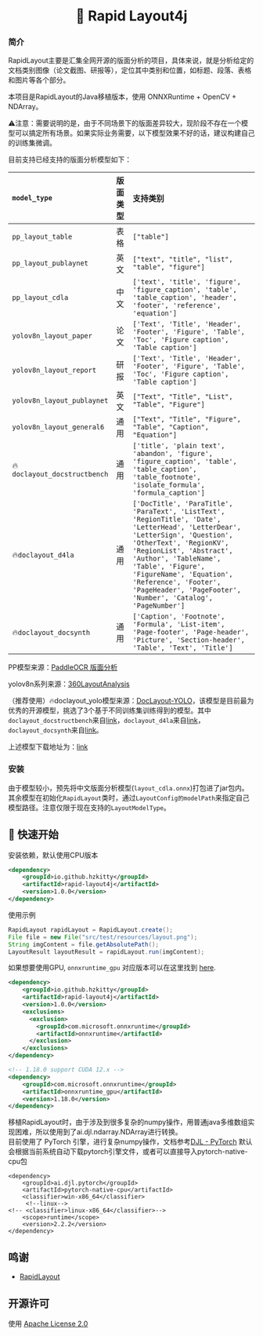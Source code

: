 <div align="center">
  <div align="center">
    <h1><b>📖 Rapid Layout4j</b></h1>
  </div>
</div>

### 简介

RapidLayout主要是汇集全网开源的版面分析的项目，具体来说，就是分析给定的文档类别图像（论文截图、研报等），定位其中类别和位置，如标题、段落、表格和图片等各个部分。

本项目是RapidLayout的Java移植版本，使用 ONNXRuntime + OpenCV + NDArray。

⚠️注意：需要说明的是，由于不同场景下的版面差异较大，现阶段不存在一个模型可以搞定所有场景。如果实际业务需要，以下模型效果不好的话，建议构建自己的训练集微调。

目前支持已经支持的版面分析模型如下：

|`model_type`| 版面类型 |  支持类别|
| :------ | :----- | :----- |
|`pp_layout_table`|   表格   |`["table"]` |
| `pp_layout_publaynet`|   英文   |`["text", "title", "list", "table", "figure"]` |
| `pp_layout_cdla`|   中文    | `['text', 'title', 'figure', 'figure_caption', 'table', 'table_caption', 'header', 'footer', 'reference', 'equation']` |
| `yolov8n_layout_paper`|   论文    | `['Text', 'Title', 'Header', 'Footer', 'Figure', 'Table', 'Toc', 'Figure caption', 'Table caption']` |
| `yolov8n_layout_report`|   研报    | `['Text', 'Title', 'Header', 'Footer', 'Figure', 'Table', 'Toc', 'Figure caption', 'Table caption']` |
| `yolov8n_layout_publaynet`|   英文     | `["Text", "Title", "List", "Table", "Figure"]` |
| `yolov8n_layout_general6`|   通用      | `["Text", "Title", "Figure", "Table", "Caption", "Equation"]` |
| 🔥`doclayout_docstructbench`|   通用   | `['title', 'plain text', 'abandon', 'figure', 'figure_caption', 'table', 'table_caption', 'table_footnote', 'isolate_formula', 'formula_caption']` |
| 🔥`doclayout_d4la`|   通用       | `['DocTitle', 'ParaTitle', 'ParaText', 'ListText', 'RegionTitle', 'Date', 'LetterHead', 'LetterDear', 'LetterSign', 'Question', 'OtherText', 'RegionKV', 'RegionList', 'Abstract', 'Author', 'TableName', 'Table', 'Figure', 'FigureName', 'Equation', 'Reference', 'Footer', 'PageHeader', 'PageFooter', 'Number', 'Catalog', 'PageNumber']` |
| 🔥`doclayout_docsynth`|   通用    | `['Caption', 'Footnote', 'Formula', 'List-item', 'Page-footer', 'Page-header', 'Picture', 'Section-header', 'Table', 'Text', 'Title']` |

PP模型来源：[PaddleOCR 版面分析](https://github.com/PaddlePaddle/PaddleOCR/blob/133d67f27dc8a241d6b2e30a9f047a0fb75bebbe/ppstructure/layout/README_ch.md)

yolov8n系列来源：[360LayoutAnalysis](https://github.com/360AILAB-NLP/360LayoutAnalysis)

（推荐使用）🔥doclayout_yolo模型来源：[DocLayout-YOLO](https://github.com/opendatalab/DocLayout-YOLO)，该模型是目前最为优秀的开源模型，挑选了3个基于不同训练集训练得到的模型。其中`doclayout_docstructbench`来自[link](https://huggingface.co/juliozhao/DocLayout-YOLO-DocStructBench/tree/main)，`doclayout_d4la`来自[link](https://huggingface.co/juliozhao/DocLayout-YOLO-D4LA-Docsynth300K_pretrained/blob/main/doclayout_yolo_d4la_imgsz1600_docsynth_pretrain.pt)，`doclayout_docsynth`来自[link](https://huggingface.co/juliozhao/DocLayout-YOLO-DocLayNet-Docsynth300K_pretrained/tree/main)。

上述模型下载地址为：[link](https://github.com/hzkitty/RapidLayout4j/releases/tag/v0.0.0)


### 安装

由于模型较小，预先将中文版面分析模型(`layout_cdla.onnx`)打包进了jar包内。其余模型在初始化`RapidLayout`类时，通过`LayoutConfig的modelPath`来指定自己模型路径。注意仅限于现在支持的`LayoutModelType`。

## 🎉 快速开始

安装依赖，默认使用CPU版本
```xml
<dependency>
    <groupId>io.github.hzkitty</groupId>
    <artifactId>rapid-layout4j</artifactId>
    <version>1.0.0</version>
</dependency>
```
使用示例
```java
RapidLayout rapidLayout = RapidLayout.create();
File file = new File("src/test/resources/layout.png");
String imgContent = file.getAbsolutePath();
LayoutResult layoutResult = rapidLayout.run(imgContent);
```

如果想要使用GPU, `onnxruntime_gpu` 对应版本可以在这里找到
[here](https://onnxruntime.ai/docs/execution-providers/CUDA-ExecutionProvider.html).
```xml
<dependency>
    <groupId>io.github.hzkitty</groupId>
    <artifactId>rapid-layout4j</artifactId>
    <version>1.0.0</version>
    <exclusions>
      <exclusion>
        <groupId>com.microsoft.onnxruntime</groupId>
        <artifactId>onnxruntime</artifactId>
      </exclusion>
    </exclusions>
</dependency>

<!-- 1.18.0 support CUDA 12.x -->
<dependency>
    <groupId>com.microsoft.onnxruntime</groupId>
    <artifactId>onnxruntime_gpu</artifactId>
    <version>1.18.0</version>
</dependency>
```

移植RapidLayout时，由于涉及到很多复杂的numpy操作，用普通java多维数组实现困难，所以使用到了ai.djl.ndarray.NDArray进行转换。\
目前使用了 PyTorch 引擎，进行复杂numpy操作，文档参考[DJL - PyTorch](https://docs.djl.ai/master/engines/pytorch/pytorch-engine/index.html#overview)
默认会根据当前系统自动下载pytorch引擎文件，或者可以直接导入pytorch-native-cpu包
```
<dependency>
    <groupId>ai.djl.pytorch</groupId>
    <artifactId>pytorch-native-cpu</artifactId>
    <classifier>win-x86_64</classifier>
     <!--linux-->
<!-- <classifier>linux-x86_64</classifier>-->
    <scope>runtime</scope>
    <version>2.2.2</version>
</dependency>
```

## 鸣谢

- [RapidLayout](https://github.com/RapidAI/RapidLayout)

## 开源许可
使用 [Apache License 2.0](https://github.com/MyMonsterCat/DeviceTouch/blob/main/LICENSE)
